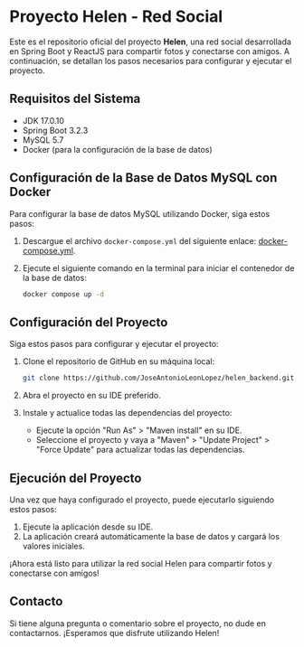# Proyecto Helen - Red Social

Este es el repositorio oficial del proyecto **Helen**, una red social desarrollada en Spring Boot y ReactJS para compartir fotos y conectarse con amigos. A continuación, se detallan los pasos necesarios para configurar y ejecutar el proyecto.

## Requisitos del Sistema

- JDK 17.0.10
- Spring Boot 3.2.3
- MySQL 5.7
- Docker (para la configuración de la base de datos)

## Configuración de la Base de Datos MySQL con Docker

Para configurar la base de datos MySQL utilizando Docker, siga estos pasos:

1. Descargue el archivo `docker-compose.yml` del siguiente enlace: [docker-compose.yml](https://drive.google.com/file/d/12A3T__wNXwYp8mVYLTRIMH2CPyrLfRx6/view?usp=sharing).
   
2. Ejecute el siguiente comando en la terminal para iniciar el contenedor de la base de datos:

    ```bash
    docker compose up -d
    ```

## Configuración del Proyecto

Siga estos pasos para configurar y ejecutar el proyecto:

1. Clone el repositorio de GitHub en su máquina local:

    ```bash
    git clone https://github.com/JoseAntonioLeonLopez/helen_backend.git
    ```

2. Abra el proyecto en su IDE preferido.

3. Instale y actualice todas las dependencias del proyecto:

    - Ejecute la opción "Run As" > "Maven install" en su IDE.
    - Seleccione el proyecto y vaya a "Maven" > "Update Project" > "Force Update" para actualizar todas las dependencias.

## Ejecución del Proyecto

Una vez que haya configurado el proyecto, puede ejecutarlo siguiendo estos pasos:

1. Ejecute la aplicación desde su IDE.
2. La aplicación creará automáticamente la base de datos y cargará los valores iniciales.

¡Ahora está listo para utilizar la red social Helen para compartir fotos y conectarse con amigos!

## Contacto

Si tiene alguna pregunta o comentario sobre el proyecto, no dude en contactarnos. ¡Esperamos que disfrute utilizando Helen!
